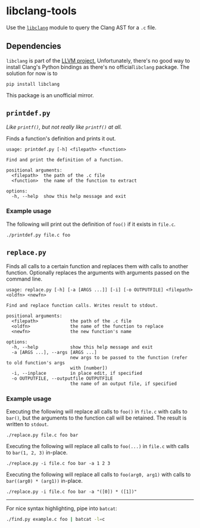 # libclang-tools

Use the [`libclang`](https://libclang.readthedocs.io/en/latest/index.html) module
to query the Clang AST for a `.c` file.

## Dependencies

`libclang` is part of the
[LLVM project.](https://github.com/llvm/llvm-project/tree/main/clang/bindings/python)
Unfortunately, there's no good way to install Clang's Python bindings as there's
no official`libclang` package. The solution for now is to

```
pip install libclang
```
This package is an unofficial mirror.

## `printdef.py`

*Like `printf()`, but not really like `printf()` at all.*

Finds a function's definition and prints it out.

```
usage: printdef.py [-h] <filepath> <function>

Find and print the definition of a function.

positional arguments:
  <filepath>  the path of the .c file
  <function>  the name of the function to extract

options:
  -h, --help  show this help message and exit
```

### Example usage

The following will print out the definition of `foo()` if it exists in `file.c`.

```
./printdef.py file.c foo
```

## `replace.py`

Finds all calls to a certain function and replaces them with calls to another
function. Optionally replaces the arguments with arguments passed on the command
line.

```
usage: replace.py [-h] [-a [ARGS ...]] [-i] [-o OUTPUTFILE] <filepath> <oldfn> <newfn>

Find and replace function calls. Writes result to stdout.

positional arguments:
  <filepath>            the path of the .c file
  <oldfn>               the name of the function to replace
  <newfn>               the new function's name

options:
  -h, --help            show this help message and exit
  -a [ARGS ...], --args [ARGS ...]
                        new args to be passed to the function (refer to old function's args
                        with [number])
  -i, --inplace         in place edit, if specified
  -o OUTPUTFILE, --outputfile OUTPUTFILE
                        the name of an output file, if specified
```

### Example usage

Executing the following will replace all calls to `foo()` in `file.c` with
calls to `bar()`, but the arguments to the function call will be retained.
The result is written to `stdout`.

```
./replace.py file.c foo bar
```

Executing the following will replace all calls to `foo(...)` in `file.c` with
calls to `bar(1, 2, 3)` in-place.

```
./replace.py -i file.c foo bar -a 1 2 3
```

Executing the following will replace all calls to `foo(arg0, arg1)` with calls
to `bar((arg0) * (arg1))` in-place.

```
./replace.py -i file.c foo bar -a "([0]) * ([1])"
```

---

For nice syntax highlighting, pipe into `batcat`:

```.sh
./find.py example.c foo | batcat -l=c
```
